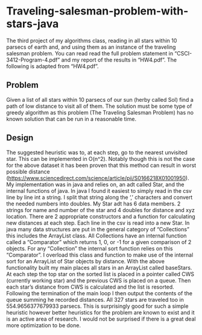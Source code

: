 # Traveling-salesman-problem-with-stars-java
The third project of my algorithms class, reading in all stars within 10 parsecs of earth and, and using them as an instance of the traveling salesman problem.
You can read read the full problem statement in “CSCI-3412-Program-4.pdf” and my report of the results in “HW4.pdf”. The following is adapted from “HW4.pdf”.
## Problem
Given a list of all stars within 10 parsecs of our sun (herby called Sol) find a path of low distance to visit all of them. The solution must be some type of greedy algorithm as this problem (The Traveling Salesman Problem) has no known solution that can be run in a reasonable time.
## Design
The suggested heuristic was to, at each step, go to the nearest unvisited star. This can be implemented in O(n^2). Notably though this is not the case for the above dataset it has been proven that this method can result in worst possible distance (https://www.sciencedirect.com/science/article/pii/S0166218X01001950).
My implementation was in java and relies on, an adt called Star, and the internal functions of java. In java I found it easiest to simply read in the csv line by line int a string. I split that string along the ‘,’ characters and convert the needed numbers into doubles. My Star adt has 6 data members. 2 strings for name and number of the star and 4 doubles for distance and xyz location. There are 2 appropriate constructors and a function for calculating new distances at each step. Each line in the csv is read into a new Star. In java many data structures are put in the general category of “Collections” this includes the ArrayList class. All Collections have an internal function called a “Comparator” which returns 1, 0, or -1 for a given comparison of 2 objects. For any “Collection” the internal sort function relies on this “Comparator”. I overload this class and function to make use of the internal sort for an ArrayList of Star objects by distance. With the above functionality built my main places all stars in an ArrayList called baseStars. At each step the top star on the sorted list is placed in a pointer called CWS (currently working star) and the previous CWS is placed on a queue. Then each star’s distance from CWS is calculated and the list is resorted. Following the termination of the main loop I then output the contents of the queue summing he recorded distances.
All 327 stars are traveled too in 554.9656377679933 parsecs. This is surprisingly good for such a simple heuristic however better heuristics for the problem are known to exist and it is an active area of research. I would not be surprised if there is a great deal more optimization to be done.
